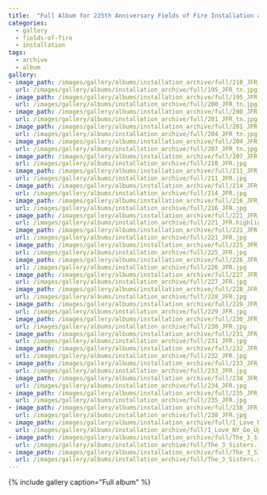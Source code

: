 ```yaml
---
title:  "Full Album for 225th Anniversary Fields of Fire Installation at the AICH"
categories:
  - gallery
  - fields-of-fire
  - installation
tags:
  - archive
  - album
gallery:
- image_path: /images/gallery/albums/installation_archive/full/210_JFR_tn.jpg
  url: /images/gallery/albums/installation_archive/full/195_JFR_tn.jpg
- image_path: /images/gallery/albums/installation_archive/full/195_JFR.jpg
  url: /images/gallery/albums/installation_archive/full/200_JFR_tn.jpg
- image_path: /images/gallery/albums/installation_archive/full/200_JFR.jpg
  url: /images/gallery/albums/installation_archive/full/201_JFR_tn.jpg
- image_path: /images/gallery/albums/installation_archive/full/201_JFR.jpg
  url: /images/gallery/albums/installation_archive/full/204_JFR_tn.jpg
- image_path: /images/gallery/albums/installation_archive/full/204_JFR.jpg
  url: /images/gallery/albums/installation_archive/full/207_JFR_tn.jpg
- image_path: /images/gallery/albums/installation_archive/full/207_JFR.jpg
  url: /images/gallery/albums/installation_archive/full/210_JFR.jpg
- image_path: /images/gallery/albums/installation_archive/full/211_JFR_tn.jpg
  url: /images/gallery/albums/installation_archive/full/211_JFR.jpg
- image_path: /images/gallery/albums/installation_archive/full/214_JFR_tn.jpg
  url: /images/gallery/albums/installation_archive/full/214_JFR.jpg
- image_path: /images/gallery/albums/installation_archive/full/216_JFR_tn.jpg
  url: /images/gallery/albums/installation_archive/full/216_JFR.jpg
- image_path: /images/gallery/albums/installation_archive/full/221_JFR_tn.jpg
  url: /images/gallery/albums/installation_archive/full/221_JFR.highlight_tn.jpg
- image_path: /images/gallery/albums/installation_archive/full/221_JFR.highlight.jpg
  url: /images/gallery/albums/installation_archive/full/221_JFR.jpg
- image_path: /images/gallery/albums/installation_archive/full/225_JFR_tn.jpg
  url: /images/gallery/albums/installation_archive/full/225_JFR.jpg
- image_path: /images/gallery/albums/installation_archive/full/226_JFR_tn.jpg
  url: /images/gallery/albums/installation_archive/full/226_JFR.jpg
- image_path: /images/gallery/albums/installation_archive/full/227_JFR_tn.jpg
  url: /images/gallery/albums/installation_archive/full/227_JFR.jpg
- image_path: /images/gallery/albums/installation_archive/full/228_JFR_tn.jpg
  url: /images/gallery/albums/installation_archive/full/228_JFR.jpg
- image_path: /images/gallery/albums/installation_archive/full/229_JFR_tn.jpg
  url: /images/gallery/albums/installation_archive/full/229_JFR.jpg
- image_path: /images/gallery/albums/installation_archive/full/230_JFR_tn.jpg
  url: /images/gallery/albums/installation_archive/full/230_JFR.jpg
- image_path: /images/gallery/albums/installation_archive/full/231_JFR_tn.jpg
  url: /images/gallery/albums/installation_archive/full/231_JFR.jpg
- image_path: /images/gallery/albums/installation_archive/full/232_JFR_tn.jpg
  url: /images/gallery/albums/installation_archive/full/232_JFR.jpg
- image_path: /images/gallery/albums/installation_archive/full/233_JFR_tn.jpg
  url: /images/gallery/albums/installation_archive/full/233_JFR.jpg
- image_path: /images/gallery/albums/installation_archive/full/234_JFR_tn.jpg
  url: /images/gallery/albums/installation_archive/full/234_JFR.jpg
- image_path: /images/gallery/albums/installation_archive/full/235_JFR_tn.jpg
  url: /images/gallery/albums/installation_archive/full/235_JFR.jpg
- image_path: /images/gallery/albums/installation_archive/full/238_JFR_tn.jpg
  url: /images/gallery/albums/installation_archive/full/238_JFR.jpg
- image_path: /images/gallery/albums/installation_archive/full/I_Love_NY_Go_Upstate_Logo_tn.jpg
  url: /images/gallery/albums/installation_archive/full/I_Love_NY_Go_Upstate_Logo.jpg
- image_path: /images/gallery/albums/installation_archive/full/The_3_Sisters_tn.jpg
  url: /images/gallery/albums/installation_archive/full/The_3_Sisters.jpg
- image_path: /images/gallery/albums/installation_archive/full/The_3_Sisters.sized_tn.jpg
  url: /images/gallery/albums/installation_archive/full/The_3_Sisters.sized.jpg
---
```


{% include gallery caption="Full album" %}
